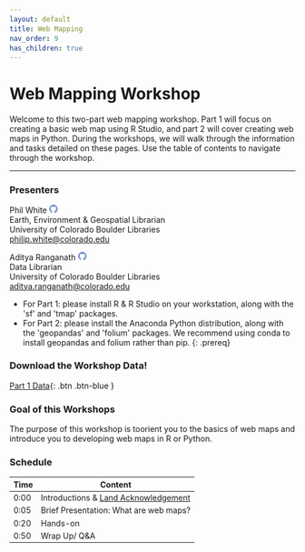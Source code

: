 ```yaml
---
layout: default
title: Web Mapping
nav_order: 9
has_children: true
---
```


# Web Mapping Workshop

Welcome to this two-part web mapping workshop. Part 1 will focus on creating a basic web map using R Studio, and part 2 will cover creating web maps in Python. During the workshops, we will walk through the information and tasks detailed on these pages. Use the table of contents to navigate through the workshop.   
_____
### Presenters
Phil White <a href='https://github.com/outpw' target='_blank'><img src='../content/img/GitHub-Mark-custom.svg' style='width:15px; padding:0; border:none !important;'></a>    
Earth, Environment & Geospatial Librarian  
University of Colorado Boulder Libraries  
[philip.white@colorado.edu](mailto:philip.white@colorado.edu)  

Aditya Ranganath <a href='https://github.com/aranganath24' target='_blank'><img src='../content/img/GitHub-Mark-custom.svg' style='width:15px; padding:0; border:none !important;'></a>  
Data Librarian  
University of Colorado Boulder Libraries  
[aditya.ranganath@colorado.edu](mailto:Aditya.Ranganath@colorado.edu)


- For Part 1: please install R & R Studio on your workstation, along with the 'sf' and 'tmap' packages.
- For Part 2: please install the Anaconda Python distribution, along with the 'geopandas' and 'folium' packages. We recommend using conda to install geopandas and folium rather than pip.
{: .prereq}

### __Download the Workshop Data!__
[Part 1 Data](data/QGIS_Data.zip){: .btn .btn-blue }

### Goal of this Workshops
The purpose of this workshop is toorient you to the basics of web maps and introduce you to developing web maps in R or Python.

### Schedule

| Time | Content
| --- | ---
| 0:00 | Introductions & [Land Acknowledgement](../content/land-acknowledgement)
| 0:05 | Brief Presentation: What are web maps?
| 0:20 | Hands-on
| 0:50 | Wrap Up/ Q&A

[QGIS0]: QGIS/img/QGIS0.png "QGIS logo."
[QGIS1]: img/QGIS1.png "The QGIS user interface."
[QGIS2]: img/QGIS2.png "There are many ways to add data using the Manage Layers Toolbar."
[QGIS4]: img/QGIS3.png "Add SpatiaLite Layers dialog box."
[QGIS3]: img/QGIS4.png "Add SpatiaLite data button."
[QGIS5]: img/QGIS5.png "The Style tab on the Layer Properties window."
[QGIS6]: img/QGIS6.png "Add a join button."
[QGIS7]: img/QGIS7.png "Joining a text file to a layer's attribute table."
[QGIS8]: img/QGIS8.png "Styling a layer by graduated symbols"
[QGIS9]: img/QGIS9.png "Styling a choropleth map"
[QGIS10]: img/QGIS10.png "Adding a new Print Layout."
[QGIS11]: img/QGIS11.png "The Print Layout interface."
[QGIS12]: img/QGIS12.png "Useful Print Layout tools."
[QGIS13]: img/QGIS13.png "Print Layout item properties."
[GISLibGuide]: https:libguides.colorado.edu/GIS "CU Library GIS guide"
[GeospatialDataGuide]: https:libguides.colorado.edu/geospatialdata "CU Library geospatial data guide"
